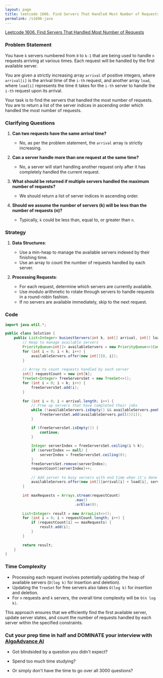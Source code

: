 ```yaml
---
layout: page
title: leetcode 1606. Find Servers That Handled Most Number of Requests
permalink: /s1606-java
---
```

[Leetcode 1606. Find Servers That Handled Most Number of Requests](https://algoadvance.github.io/algoadvance/l1606)
### Problem Statement
You have `k` servers numbered from `0` to `k-1` that are being used to handle `n` requests arriving at various times. Each request will be handled by the first available server.

You are given a strictly increasing array `arrival` of positive integers, where `arrival[i]` is the arrival time of the `i-th` request, and another array `load`, where `load[i]` represents the time it takes for the `i-th` server to handle the `i-th` request upon its arrival.

Your task is to find the servers that handled the most number of requests. You are to return a list of the server indices in ascending order which handled the most number of requests.

### Clarifying Questions
1. **Can two requests have the same arrival time?**
   - No, as per the problem statement, the `arrival` array is strictly increasing.

2. **Can a server handle more than one request at the same time?**
   - No, a server will start handling another request only after it has completely handled the current request.

3. **What should be returned if multiple servers handled the maximum number of requests?**
   - We should return a list of server indices in ascending order.

4. **Should we assume the number of servers (k) will be less than the number of requests (n)?**
   - Typically, `k` could be less than, equal to, or greater than `n`.

### Strategy
1. **Data Structures**: 
    - Use a min-heap to manage the available servers indexed by their finishing time.
    - Use an array to count the number of requests handled by each server.
    
2. **Processing Requests**: 
    - For each request, determine which servers are currently available.
    - Use modulo arithmetic to rotate through servers to handle requests in a round-robin fashion.
    - If no servers are available immediately, skip to the next request.

### Code
```java
import java.util.*;

public class Solution {
    public List<Integer> busiestServers(int k, int[] arrival, int[] load) {
        // Heap to manage available servers
        PriorityQueue<int[]> availableServers = new PriorityQueue<>(Comparator.comparingInt(a -> a[0]));
        for (int i = 0; i < k; i++) {
            availableServers.offer(new int[]{0, i});
        }
        
        // Array to count requests handled by each server
        int[] requestCount = new int[k];
        TreeSet<Integer> freeServersSet = new TreeSet<>();
        for (int i = 0; i < k; i++) {
            freeServersSet.add(i);
        }
        
        for (int i = 0; i < arrival.length; i++) {
            // Free up servers that have completed their jobs
            while (!availableServers.isEmpty() && availableServers.peek()[0] <= arrival[i]) {
                freeServersSet.add(availableServers.poll()[1]);
            }

            if (freeServersSet.isEmpty()) {
                continue;
            }
            
            Integer serverIndex = freeServersSet.ceiling(i % k);
            if (serverIndex == null) {
                serverIndex = freeServersSet.ceiling(0);
            }
            freeServersSet.remove(serverIndex);
            requestCount[serverIndex]++;
            
            // Add server to busy servers with end time when it's done handling current job
            availableServers.offer(new int[]{arrival[i] + load[i], serverIndex});
        }
        
        int maxRequests = Arrays.stream(requestCount)
                                .max()
                                .orElse(0);
        
        List<Integer> result = new ArrayList<>();
        for (int i = 0; i < requestCount.length; i++) {
            if (requestCount[i] == maxRequests) {
                result.add(i);
            }
        }
        
        return result;
    }
}
```

### Time Complexity
- Processing each request involves potentially updating the heap of available servers (`O(log k)` for insertion and deletion).
- Updating the `TreeSet` for free servers also takes `O(log k)` for insertion and deletion.
- For `n` requests and `k` servers, the overall time complexity will be `O(n log k)`.

This approach ensures that we efficiently find the first available server, update server states, and count the number of requests handled by each server within the specified constraints.


### Cut your prep time in half and DOMINATE your interview with [AlgoAdvance AI](https://algoAdvance.com)

- Got blindsided by a question you didn't expect?

- Spend too much time studying?

- Or simply don't have the time to go over all 3000 questions?

